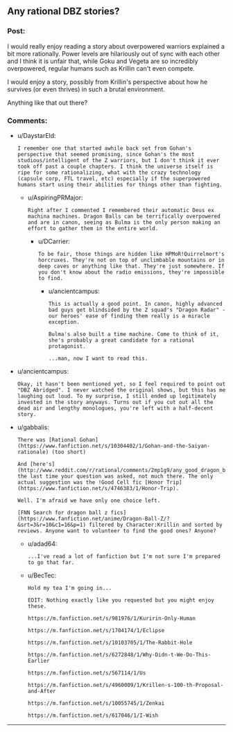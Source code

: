 ## Any rational DBZ stories?

### Post:

I would really enjoy reading a story about overpowered warriors explained a bit more rationally. Power levels are hilariously out of sync with each other and I think it is unfair that, while Goku and Vegeta are so incredibly overpowered, regular humans such as Krillin can't even compete. 

I would enjoy a story, possibly from Krillin's perspective about how he survives (or even thrives) in such a brutal environment.

Anything like that out there?

### Comments:

- u/DaystarEld:
  ```
  I remember one that started awhile back set from Gohan's perspective that seemed promising, since Gohan's the most studious/intelligent of the Z warriors, but I don't think it ever took off past a couple chapters. I think the universe itself is ripe for some rationalizing, what with the crazy technology (capsule corp, FTL travel, etc) especially if the superpowered humans start using their abilities for things other than fighting.
  ```

  - u/AspiringPRMajor:
    ```
    Right after I commented I remembered their automatic Deus ex machina machines. Dragon Balls can be terrifically overpowered and are in canon, seeing as Bulma is the only person making an effort to gather them in the entire world.
    ```

    - u/DCarrier:
      ```
      To be fair, those things are hidden like HPMoR!Quirrelmort's horcruxes. They're not on top of unclimbable mountains or in deep caves or anything like that. They're just somewhere. If you don't know about the radio emissions, they're impossible to find.
      ```

      - u/ancientcampus:
        ```
        This is actually a good point. In canon, highly advanced bad guys get blindsided by the Z squad's "Dragon Radar" - our heroes' ease of finding them really is a miracle exception.

        Bulma's also built a time machine. Come to think of it, she's probably a great candidate for a rational protagonist.

        ...man, now I want to read this.
        ```

- u/ancientcampus:
  ```
  Okay, it hasn't been mentioned yet, so I feel required to point out "DBZ Abridged". I never watched the original shows, but this has me laughing out loud. To my surprise, I still ended up legitimately invested in the story anyways. Turns out if you cut out all the dead air and lengthy monologues, you're left with a half-decent story.
  ```

- u/gabbalis:
  ```
  There was [Rational Gohan](https://www.fanfiction.net/s/10304402/1/Gohan-and-the-Saiyan-rationale) (too short)

  And [here's](http://www.reddit.com/r/rational/comments/2mp1g9/any_good_dragon_ball_z_dbz_rational_fics/) the last time your question was asked, not much there. The only actual suggestion was the !Good Cell fic [Honor Trip](https://www.fanfiction.net/s/4746383/1/Honor-Trip).

  Well. I'm afraid we have only one choice left.

  [FNN Search for dragon ball z fics](https://www.fanfiction.net/anime/Dragon-Ball-Z/?&srt=3&r=10&c1=16&p=1) filtered by Character:Krillin and sorted by reviews. Anyone want to volunteer to find the good ones? Anyone?
  ```

  - u/adad64:
    ```
    ...I've read a lot of fanfiction but I'm not sure I'm prepared to go that far.
    ```

  - u/BecTec:
    ```
    Hold my tea I'm going in...

    EDIT: Nothing exactly like you requested but you might enjoy these.

    https://m.fanfiction.net/s/981976/1/Kuririn-Only-Human

    https://m.fanfiction.net/s/1704174/1/Eclipse

    https://m.fanfiction.net/s/10103705/1/The-Rabbit-Hole

    https://m.fanfiction.net/s/6272848/1/Why-Didn-t-We-Do-This-Earlier

    https://m.fanfiction.net/s/567114/1/Us

    https://m.fanfiction.net/s/4960009/1/Krillen-s-100-th-Proposal-and-After

    https://m.fanfiction.net/s/10055745/1/Zenkai

    https://m.fanfiction.net/s/617046/1/I-Wish
    ```

---

